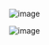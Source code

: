 ![image](https://github.com/user-attachments/assets/1bb2e1c6-4d49-403b-9bfe-57f231bb6256)

![image](https://github.com/user-attachments/assets/cae3eeab-08dc-4338-a269-ed4bbc724378)

